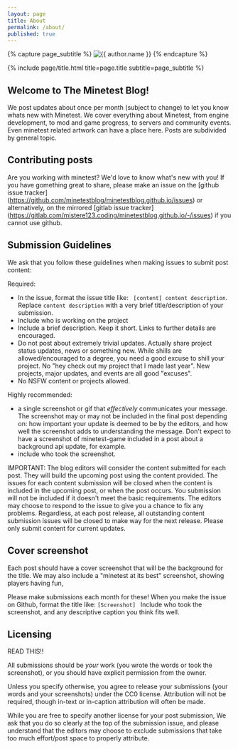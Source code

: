 ```yaml
---
layout: page
title: About
permalink: /about/
published: true
---
```


<div class="page" markdown="1">

{% capture page_subtitle %}
<img
    class="me"
    alt="{{ author.name }}"
    src="{{ site.author.photo | relative_url }}"
    srcset="{{ site.author.photo2x | relative_url }} 2x"
/>
{% endcapture %}

{% include page/title.html title=page.title subtitle=page_subtitle %}

## Welcome to The Minetest Blog!

We post updates about once per month (subject to change) to let you know whats new with Minetest. We cover everything about Minetest, from engine development, to mod and game progress, to servers and community events. Even minetest related artwork can have a place here. Posts are subdivided by general topic.

## Contributing posts

Are you working with minetest? We'd love to know what's new with you! If you have gomething great to share, please make an issue on the [github issue tracker] (https://github.com/minetestblog/minetestblog.github.io/issues) or alternatively, on the mirrored [gitlab issue tracker] (https://gitlab.com/mistere123.coding/minetestblog.github.io/-/issues) if you cannot use github.

## Submission Guidelines

We ask that you follow these guidelines when making issues to submit post content:

Required:
* In the issue, format the issue title like: ` [content] content description`. Replace `content description` with a very brief title/description of your submission.
* Include who is working on the project
* Include a brief description. Keep it short. Links to further details are encouraged.
* Do not post about extremely trivial updates. Actually share project status updates, news or something new. While shills are allowed/encouraged to a degree, you need a good excuse to shill your project. No "hey check out my project that I made last year". New projects, major updates, and events are all good "excuses".
* No NSFW content or projects allowed.

Highly recommended:
* a single screenshot or gif that *effectively* communicates your message. The screenshot may or may not be included in the final post depending on: how important your update is deemed to be by the editors, and how well the screenshot adds to understanding the message. Don't expect to have a screenshot of minetest-game included in a post about a background api update, for example. 
* include who took the screenshot.

IMPORTANT:
The blog editors will consider the content submitted for each post. They will build the upcoming post using the content provided. The issues for each content submission will be closed when the content is included in the upcoming post, or when the post occurs. You submission will not be included if it doesn't meet the basic requirements. The editors may choose to respond to the issue to give you a chance to fix any problems. Regardless, at each post release, all outstanding content submission issues will be closed to make way for the next release. Please only submit content for current updates.


## Cover screenshot
Each post should have a cover screenshot that will be the background for the title. We may also include a "minetest at its best" screenshot, showing players having fun, 

Please make submissions each month for these!
When you make the issue on Github, format the title like: `[Screenshot] `
Include who took the screenshot, and any descriptive caption you think fits well.

## Licensing

READ THIS!!

All submissions should be *your* work (you wrote the words or took the screenshot), or you should have explicit permission from the owner. 

Unless you specify otherwise, you agree to release your submissions (your words and your screenshots) under the CC0 license. Attribution will not be required, though in-text or in-caption attribution will often be made.

While you are free to specify another license for your post submission, We ask that you do so clearly at the top of the submission issue, and please understand that the editors may choose to exclude submissions that take too much effort/post space to properly attribute.



</div>
